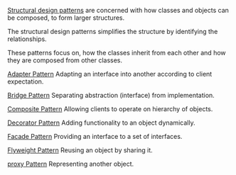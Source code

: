 [Structural design patterns](https://www.javatpoint.com/structural-design-patterns) are concerned with how classes and objects can be composed, to form larger structures.

The structural design patterns simplifies the structure by identifying the relationships.

These patterns focus on, how the classes inherit from each other and how they are composed from other classes.

[Adapter Pattern](./adapterPattern.ts)
Adapting an interface into another according to client expectation.

[Bridge Pattern](./bridgePattern.ts)
Separating abstraction (interface) from implementation.

[Composite Pattern](./compositePattern.ts)
Allowing clients to operate on hierarchy of objects.

[Decorator Pattern](./decoratorPattern.ts)
Adding functionality to an object dynamically.

[Facade Pattern](./facadePattern.ts)
Providing an interface to a set of interfaces.

[Flyweight Pattern](./flyweightPattern.ts)
Reusing an object by sharing it.

[proxy Pattern](./proxyPattern.ts)
Representing another object.
